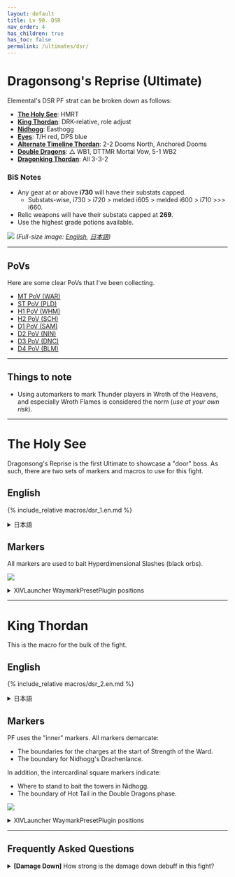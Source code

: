 ```yaml
---
layout: default
title: Lv 90. DSR
nav_order: 4
has_children: true
has_toc: false
permalink: /ultimates/dsr/
---
```


# Dragonsong's Reprise (Ultimate)

Elemental's DSR PF strat can be broken down as follows:

- [**The Holy See**](01_the_holy_see): HMRT
- [**King Thordan**](02_thordan): DRK-relative, role adjust
- [**Nidhogg**](03_nidhogg): Easthogg
- [**Eyes**](04_eyes): T/H red, DPS blue
- [**Alternate Timeline Thordan**](05_alternate_thordan):
  2-2 Dooms North, Anchored Dooms
- [**Double Dragons**](06_double_dragons): △ WB1, DTTMR
  Mortal Vow, 5-1 WB2
- [**Dragonking Thordan**](07_dragonking_thordan): All 3-3-2

### BiS Notes

- Any gear at or above **i730** will have their substats capped.
    - Substats-wise, i730 > i720 > melded i605 > melded i600 > i710 >>> i660.
- Relic weapons will have their substats capped at **269**.
- Use the highest grade potions available.

![]({{site.baseurl}}/dsr_cheatsheet.jpg)
*(Full-size image: [English]({{site.baseurl}}/dsr_cheatsheet.jpg), [日本語]({{site.baseurl}}/dsr_cheatsheet_jp.jpg))*

---

## PoVs

Here are some clear PoVs that I've been collecting.

- [MT PoV (WAR)](https://youtube.com/live/yRJrvYChhWQ)
- [ST PoV (PLD)](https://youtube.com/live/7iFsy8xbeSc)
- [H1 PoV (WHM)](https://youtube.com/live/UJEpzF2nJo8)
- [H2 PoV (SCH)](https://youtube.com/live/qwVJPkc5un0)
- [D1 PoV (SAM)](https://youtube.com/live/2TOyLsYQlJo)
- [D2 PoV (NIN)](https://youtube.com/live/XOgCkE9Jdts)
- [D3 PoV (DNC)](https://youtube.com/live/mGSpsIZXRpc)
- [D4 PoV (BLM)](https://youtube.com/live/zVVuQysS9po)

---

## Things to note

- Using automarkers to mark Thunder players in Wroth of the Heavens, and
  especially Wroth Flames is considered the norm (*use at your own risk*).

---

# The Holy See

Dragonsong's Reprise is the first Ultimate to showcase a "door" boss. As such,
there are two sets of markers and macros to use for this fight.

## English

{% include_relative macros/dsr_1.en.md %}

<details markdown=block>
<summary>日本語</summary>

{% include_relative macros/dsr_1.jp.md %}

</details>

## Markers

All markers are used to bait Hyperdimensional Slashes (black orbs).

![]({{site.baseurl}}/images/ultimates/dsr/markers_1.jpg)
<details markdown=block>
<summary>XIVLauncher WaymarkPresetPlugin positions</summary>

```json
{
  "Name":"DSR P1 - The Holy See",
  "MapID":788,
  "A":{"X":95.0,"Y":0.0,"Z":91.5,"ID":1,"Active":true},
  "B":{"X":108.5,"Y":0.0,"Z":95.0,"ID":2,"Active":true},
  "C":{"X":105.0,"Y":0.0,"Z":108.5,"ID":5,"Active":true},
  "D":{"X":91.5,"Y":0.0,"Z":105.0,"ID":6,"Active":true},
  "One":{"X":105.0,"Y":0.0,"Z":91.5,"ID":3,"Active":true},
  "Two":{"X":108.5,"Y":0.0,"Z":105.0,"ID":4,"Active":true},
  "Three":{"X":95.0,"Y":0.0,"Z":108.5,"ID":7,"Active":true},
  "Four":{"X":91.5,"Y":0.0,"Z":95.0,"ID":0,"Active":true}
}
```

</details>

---

# King Thordan

This is the macro for the bulk of the fight.

## English

{% include_relative macros/dsr_2.en.md %}

<details markdown=block>
<summary>日本語</summary>

{% include_relative macros/dsr_2.jp.md %}

</details>

## Markers

PF uses the "inner" markers. All markers demarcate:

- The boundaries for the charges at the start of Strength of the Ward.
- The boundary for Nidhogg's Drachenlance.

In addition, the intercardinal square markers indicate:

- Where to stand to bait the towers in Nidhogg.
- The boundary of Hot Tail in the Double Dragons phase.

![]({{site.baseurl}}/images/ultimates/dsr/markers_2.jpg)
<details markdown=block>
<summary>XIVLauncher WaymarkPresetPlugin positions</summary>

```json
{
  "Name":"Dragonsong's Reprise",
  "MapID":788,
  "A":{"X":100.0,"Y":0.0,"Z":87.0,"ID":0,"Active":true},
  "B":{"X":113.0,"Y":0.0,"Z":100.0,"ID":1,"Active":true},
  "C":{"X":100.0,"Y":0.0,"Z":113.0,"ID":2,"Active":true},
  "D":{"X":87.0,"Y":0.0,"Z":100.0,"ID":3,"Active":true},
  "One":{"X":109.192,"Y":0.0,"Z":90.807,"ID":4,"Active":true},
  "Two":{"X":109.192,"Y":0.0,"Z":109.192,"ID":5,"Active":true},
  "Three":{"X":90.807,"Y":0.0,"Z":109.192,"ID":6,"Active":true},
  "Four":{"X":90.807,"Y":0.0,"Z":90.807,"ID":7,"Active":true}
}
```

</details>

---

## Frequently Asked Questions

<details markdown=block>
<summary><b>[Damage Down]</b> How strong is the damage down debuff in this
fight?</summary>
<table>
  <tr><td><p>The Damage Down debuff in this phase lowers a player's damage by
  <b>50%</b>.</p></td></tr>
</table>
</details>

<script data-goatcounter="https://tuufless.goatcounter.com/count"
        async src="//gc.zgo.at/count.js"></script>